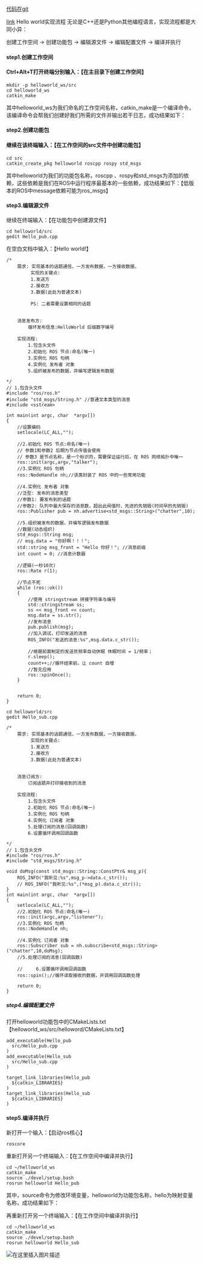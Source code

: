 [代码在git](https://github.com/luogantt/ros_project/tree/master/helloworld_ws_cpp)


[link](https://blog.csdn.net/qq_44732054/article/details/122719315?spm=1001.2101.3001.6650.1&utm_medium=distribute.pc_relevant.none-task-blog-2~default~CTRLIST~Rate-1-122719315-blog-126857610.235%5Ev28%5Epc_relevant_default_base1&depth_1-utm_source=distribute.pc_relevant.none-task-blog-2~default~CTRLIST~Rate-1-122719315-blog-126857610.235%5Ev28%5Epc_relevant_default_base1&utm_relevant_index=2)
Hello world实现流程
无论是C++还是Python其他编程语言，实现流程都是大同小异：

创建工作空间 → 创建功能包 → 编辑源文件 → 编辑配置文件 → 编译并执行

#### step1.创建工作空间
#### Ctrl+Alt+T打开终端分别输入：【在主目录下创建工作空间】
```
mkdir -p helloworld_ws/src
cd helloworld_ws
catkin_make
```
其中helloworld_ws为我们命名的工作空间名称，catkin_make是一个编译命令，该编译命令会帮我们创建好我们所需的文件并输出若干日志，成功结果如下：



#### step2.创建功能包
#### 继续在该终端输入：【在工作空间的src文件中创建功能包】
```
cd src
catkin_create_pkg helloworld roscpp rospy std_msgs
```
其中helloworld为我们的功能包名称，roscpp 、rospy和std_msgs为添加的依赖，这些依赖是我们在ROS中运行程序最基本的一些依赖，成功结果如下：【低版本的ROS中message依赖可能为ros_msgs】



#### step3.编辑源文件
继续在终端输入：【在功能包中创建源文件】
```
cd helloworld/src
gedit Hello_pub.cpp
```
在空白文档中输入：【Hello world!】
```
/*
    需求: 实现基本的话题通信，一方发布数据，一方接收数据，
         实现的关键点:
         1.发送方
         2.接收方
         3.数据(此处为普通文本)

         PS: 二者需要设置相同的话题


    消息发布方:
        循环发布信息:HelloWorld 后缀数字编号

    实现流程:
        1.包含头文件 
        2.初始化 ROS 节点:命名(唯一)
        3.实例化 ROS 句柄
        4.实例化 发布者 对象
        5.组织被发布的数据，并编写逻辑发布数据

*/
// 1.包含头文件 
#include "ros/ros.h"
#include "std_msgs/String.h" //普通文本类型的消息
#include <sstream>

int main(int argc, char  *argv[])
{   
    //设置编码
    setlocale(LC_ALL,"");

    //2.初始化 ROS 节点:命名(唯一)
    // 参数1和参数2 后期为节点传值会使用
    // 参数3 是节点名称，是一个标识符，需要保证运行后，在 ROS 网络拓扑中唯一
    ros::init(argc,argv,"talker");
    //3.实例化 ROS 句柄
    ros::NodeHandle nh;//该类封装了 ROS 中的一些常用功能

    //4.实例化 发布者 对象
    //泛型: 发布的消息类型
    //参数1: 要发布到的话题
    //参数2: 队列中最大保存的消息数，超出此阀值时，先进的先销毁(时间早的先销毁)
    ros::Publisher pub = nh.advertise<std_msgs::String>("chatter",10);

    //5.组织被发布的数据，并编写逻辑发布数据
    //数据(动态组织)
    std_msgs::String msg;
    // msg.data = "你好啊！！！";
    std::string msg_front = "Hello 你好！"; //消息前缀
    int count = 0; //消息计数器

    //逻辑(一秒10次)
    ros::Rate r(1);

    //节点不死
    while (ros::ok())
    {
        //使用 stringstream 拼接字符串与编号
        std::stringstream ss;
        ss << msg_front << count;
        msg.data = ss.str();
        //发布消息
        pub.publish(msg);
        //加入调试，打印发送的消息
        ROS_INFO("发送的消息:%s",msg.data.c_str());

        //根据前面制定的发送贫频率自动休眠 休眠时间 = 1/频率；
        r.sleep();
        count++;//循环结束前，让 count 自增
        //暂无应用
        ros::spinOnce();
    }


    return 0;
}

```

```
cd helloworld/src
gedit Hello_sub.cpp
```




```
/*
    需求: 实现基本的话题通信，一方发布数据，一方接收数据，
         实现的关键点:
         1.发送方
         2.接收方
         3.数据(此处为普通文本)


    消息订阅方:
        订阅话题并打印接收到的消息

    实现流程:
        1.包含头文件 
        2.初始化 ROS 节点:命名(唯一)
        3.实例化 ROS 句柄
        4.实例化 订阅者 对象
        5.处理订阅的消息(回调函数)
        6.设置循环调用回调函数

*/
// 1.包含头文件 
#include "ros/ros.h"
#include "std_msgs/String.h"

void doMsg(const std_msgs::String::ConstPtr& msg_p){
    ROS_INFO("我听见:%s",msg_p->data.c_str());
    // ROS_INFO("我听见:%s",(*msg_p).data.c_str());
}
int main(int argc, char  *argv[])
{
    setlocale(LC_ALL,"");
    //2.初始化 ROS 节点:命名(唯一)
    ros::init(argc,argv,"listener");
    //3.实例化 ROS 句柄
    ros::NodeHandle nh;

    //4.实例化 订阅者 对象
    ros::Subscriber sub = nh.subscribe<std_msgs::String>("chatter",10,doMsg);
    //5.处理订阅的消息(回调函数)

    //     6.设置循环调用回调函数
    ros::spin();//循环读取接收的数据，并调用回调函数处理

    return 0;
}

```

##### step4.编辑配置文件
打开helloworld功能包中的CMakeLists.txt【helloworld_ws/src/helloword/CMakeLists.txt】

```
add_executable(Hello_pub
  src/Hello_pub.cpp
)
add_executable(Hello_sub
  src/Hello_sub.cpp
)

target_link_libraries(Hello_pub
  ${catkin_LIBRARIES}
)
target_link_libraries(Hello_sub
  ${catkin_LIBRARIES}
)
```





#### step5.编译并执行
新打开一个输入：【启动ros核心】
```
roscore
```
重新打开另一个终端输入：【在工作空间中编译并执行】
```
cd ~/helloworld_ws
catkin_make
source ./devel/setup.bash
rosrun helloworld Hello_pub 
```
其中，source命令为修改环境变量，helloworld为功能包名称，hello为映射变量名称，成功结果如下：


再重新打开另一个终端输入：【在工作空间中编译并执行】
```
cd ~/helloworld_ws
catkin_make
source ./devel/setup.bash
rosrun helloworld Hello_sub 
```
![在这里插入图片描述](https://img-blog.csdnimg.cn/e3d30755497945e79e9b1259305c355b.png#pic_center)


